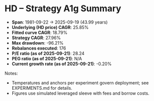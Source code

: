# HD – Strategy A1g Summary

- **Span**: 1981-09-22 → 2025-09-19 (43.99 years)
- **Underlying (HD price) CAGR**: 25.85%
- **Fitted curve CAGR**: 18.79%
- **Strategy CAGR**: 27.96%
- **Max drawdown**: -96.21%
- **Rebalances executed**: 176
- **P/E ratio (as of 2025-09-21)**: 28.24
- **PEG ratio (as of 2025-09-21)**: N/A
- **Current growth rate (as of 2025-09-21)**: -0.20%

Notes:

- Temperatures and anchors per experiment govern deployment; see EXPERIMENTS.md for details.
- Figures use simulated leveraged sleeve with fees and borrow costs.

